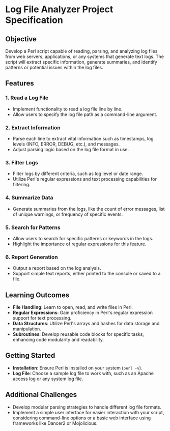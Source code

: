 # Log File Analyzer Project Specification

## Objective

Develop a Perl script capable of reading, parsing, and analyzing log files from web servers, applications, or any systems that generate text logs. The script will extract specific information, generate summaries, and identify patterns or potential issues within the log files.

## Features

### 1. Read a Log File

- Implement functionality to read a log file line by line.
- Allow users to specify the log file path as a command-line argument.

### 2. Extract Information

- Parse each line to extract vital information such as timestamps, log levels (INFO, ERROR, DEBUG, etc.), and messages.
- Adjust parsing logic based on the log file format in use.

### 3. Filter Logs

- Filter logs by different criteria, such as log level or date range.
- Utilize Perl's regular expressions and text processing capabilities for filtering.

### 4. Summarize Data

- Generate summaries from the logs, like the count of error messages, list of unique warnings, or frequency of specific events.

### 5. Search for Patterns

- Allow users to search for specific patterns or keywords in the logs.
- Highlight the importance of regular expressions for this feature.

### 6. Report Generation

- Output a report based on the log analysis.
- Support simple text reports, either printed to the console or saved to a file.

## Learning Outcomes

- **File Handling**: Learn to open, read, and write files in Perl.
- **Regular Expressions**: Gain proficiency in Perl's regular expression support for text processing.
- **Data Structures**: Utilize Perl's arrays and hashes for data storage and manipulation.
- **Subroutines**: Develop reusable code blocks for specific tasks, enhancing code modularity and readability.

## Getting Started

- **Installation**: Ensure Perl is installed on your system (`perl -v`).
- **Log File**: Choose a sample log file to work with, such as an Apache access log or any system log file.

## Additional Challenges

- Develop modular parsing strategies to handle different log file formats.
- Implement a simple user interface for easier interaction with your script, considering command-line options or a basic web interface using frameworks like Dancer2 or Mojolicious.
